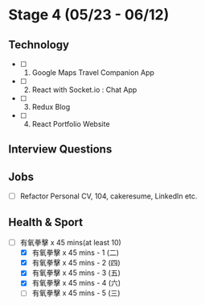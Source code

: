 # Stage 4 (05/23 - 06/12)

## Technology

- [ ] 1. Google Maps Travel Companion App
- [ ] 2. React with Socket.io : Chat App
- [ ] 3. Redux Blog
- [ ] 4. React Portfolio Website

<!-- - [ ] realtime code editor
- [ ] React with TypeScript
  - [x] Travel Website section 2
  - [ ] Travel Website section 3
  - [ ] Travel Website section 4
  - [ ] Travel Website section 5
- [ ] JWT Login -->

## Interview Questions

## Jobs

- [ ] Refactor Personal CV, 104, cakeresume, LinkedIn etc.

## Health & Sport

- [ ] 有氧拳擊 x 45 mins(at least 10)
  - [x] 有氧拳擊 x 45 mins - 1 (二)
  - [x] 有氧拳擊 x 45 mins - 2 (四)
  - [x] 有氧拳擊 x 45 mins - 3 (五)
  - [x] 有氧拳擊 x 45 mins - 4 (六)
  - [ ] 有氧拳擊 x 45 mins - 5 (三)
